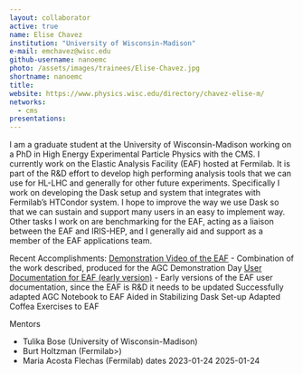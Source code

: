 ```yaml
---
layout: collaborator
active: true
name: Elise Chavez
institution: "University of Wisconsin-Madison"
e-mail: emchavez@wisc.edu
github-username: nanoemc
photo: /assets/images/trainees/Elise-Chavez.jpg
shortname: nanoemc
title: 
website: https://www.physics.wisc.edu/directory/chavez-elise-m/
networks:
  - cms
presentations:
---
```


I am a graduate student at the University of Wisconsin-Madison working on a PhD in High Energy Experimental Particle Physics with the CMS. I currently work on the Elastic Analysis Facility (EAF) hosted at Fermilab. It is part of the R&D effort to develop high performing analysis tools that we can use for HL-LHC and generally for other future experiments. Specifically I work on developing the Dask setup and system that integrates with Fermilab’s HTCondor system. I hope to improve the way we use Dask so that we can sustain and support many users in an easy to implement way. Other tasks I work on are benchmarking for the EAF, acting as a liaison between the EAF and IRIS-HEP, and I generally aid and support as a member of the EAF applications team. 

Recent Accomplishments:
[Demonstration Video of the EAF](https://indico.cern.ch/event/1291680/contributions/5581053/attachments/2714147/4713730/EAF_Demo_Video_with_audio.mp4) - Combination of the work described, produced for the AGC Demonstration Day
[User Documentation for EAF (early version)](https://eafjupyter.readthedocs.io/en/latest/00_getting_started.html) - Early versions of the EAF user documentation, since the EAF is R&D it needs to be updated
Successfully adapted AGC Notebook to EAF
Aided in Stabilizing Dask Set-up
Adapted Coffea Exercises to EAF

Mentors

  * Tulika Bose (University of Wisconsin-Madison)
  * Burt Holtzman (Fermilab>)
  * Maria Acosta Flechas (Fermilab)
dates 2023-01-24 2025-01-24

